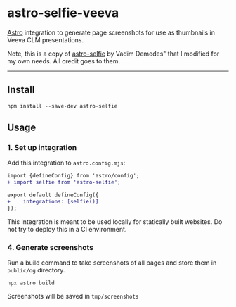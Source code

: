 # astro-selfie-veeva

[Astro](https://astro.build) integration to generate page screenshots for use as thumbnails in Veeva CLM presentations.

Note, this is a copy of [astro-selfie](https://github.com/vadimdemedes/astro-selfie) by Vadim Demedes" that I modified for my own needs. All credit goes to them.

---

## Install

```console
npm install --save-dev astro-selfie
```

## Usage

### 1. Set up integration

Add this integration to `astro.config.mjs`:

```diff
import {defineConfig} from 'astro/config';
+ import selfie from 'astro-selfie';

export default defineConfig({
+    integrations: [selfie()]
});
```

This integration is meant to be used locally for statically built websites. Do not try to deploy this in a CI environment.

### 4. Generate screenshots

Run a build command to take screenshots of all pages and store them in `public/og` directory.

```console
npx astro build
```

Screenshots will be saved in `tmp/screenshots`

